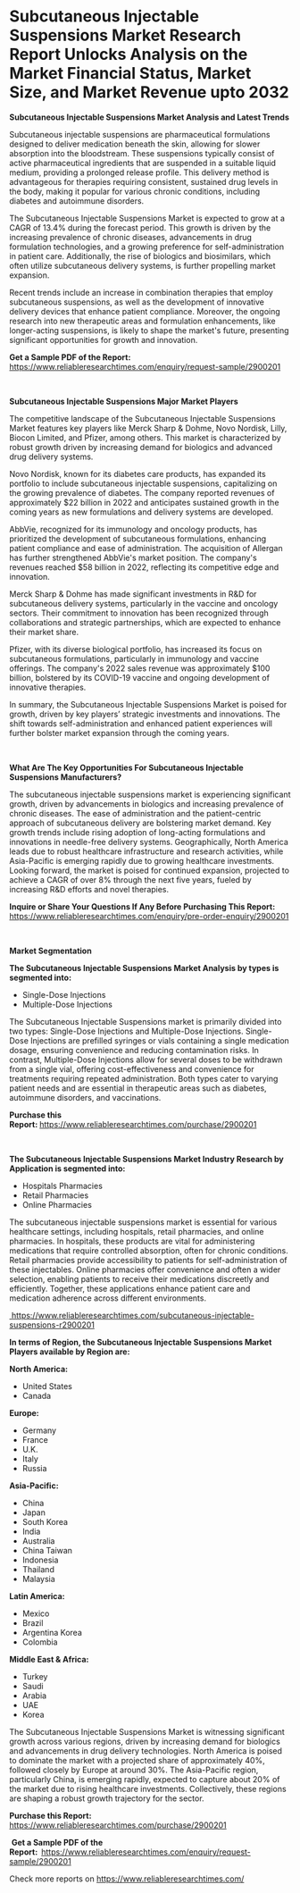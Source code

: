 <p><h1>Subcutaneous Injectable Suspensions Market Research Report Unlocks Analysis on the Market Financial Status, Market Size, and Market Revenue upto 2032</h1></p><p><strong>Subcutaneous Injectable Suspensions Market Analysis and Latest Trends</strong></p>
<p><p>Subcutaneous injectable suspensions are pharmaceutical formulations designed to deliver medication beneath the skin, allowing for slower absorption into the bloodstream. These suspensions typically consist of active pharmaceutical ingredients that are suspended in a suitable liquid medium, providing a prolonged release profile. This delivery method is advantageous for therapies requiring consistent, sustained drug levels in the body, making it popular for various chronic conditions, including diabetes and autoimmune disorders.</p><p>The Subcutaneous Injectable Suspensions Market is expected to grow at a CAGR of 13.4% during the forecast period. This growth is driven by the increasing prevalence of chronic diseases, advancements in drug formulation technologies, and a growing preference for self-administration in patient care. Additionally, the rise of biologics and biosimilars, which often utilize subcutaneous delivery systems, is further propelling market expansion.</p><p>Recent trends include an increase in combination therapies that employ subcutaneous suspensions, as well as the development of innovative delivery devices that enhance patient compliance. Moreover, the ongoing research into new therapeutic areas and formulation enhancements, like longer-acting suspensions, is likely to shape the market's future, presenting significant opportunities for growth and innovation.</p></p>
<p><strong>Get a Sample PDF of the Report:&nbsp;</strong> <a href="https://www.reliableresearchtimes.com/enquiry/request-sample/2900201?utm_campaign=2642&utm_medium=2&utm_source=Github&utm_content=ia&utm_term=16032025&utm_id=subcutaneous-injectable-suspensions">https://www.reliableresearchtimes.com/enquiry/request-sample/2900201</a></p>
<p>&nbsp;</p>
<p><strong>Subcutaneous Injectable Suspensions Major Market Players</strong></p>
<p><p>The competitive landscape of the Subcutaneous Injectable Suspensions Market features key players like Merck Sharp & Dohme, Novo Nordisk, Lilly, Biocon Limited, and Pfizer, among others. This market is characterized by robust growth driven by increasing demand for biologics and advanced drug delivery systems. </p><p>Novo Nordisk, known for its diabetes care products, has expanded its portfolio to include subcutaneous injectable suspensions, capitalizing on the growing prevalence of diabetes. The company reported revenues of approximately $22 billion in 2022 and anticipates sustained growth in the coming years as new formulations and delivery systems are developed.</p><p>AbbVie, recognized for its immunology and oncology products, has prioritized the development of subcutaneous formulations, enhancing patient compliance and ease of administration. The acquisition of Allergan has further strengthened AbbVie's market position. The company's revenues reached $58 billion in 2022, reflecting its competitive edge and innovation.</p><p>Merck Sharp & Dohme has made significant investments in R&D for subcutaneous delivery systems, particularly in the vaccine and oncology sectors. Their commitment to innovation has been recognized through collaborations and strategic partnerships, which are expected to enhance their market share.</p><p>Pfizer, with its diverse biological portfolio, has increased its focus on subcutaneous formulations, particularly in immunology and vaccine offerings. The company's 2022 sales revenue was approximately $100 billion, bolstered by its COVID-19 vaccine and ongoing development of innovative therapies.</p><p>In summary, the Subcutaneous Injectable Suspensions Market is poised for growth, driven by key players’ strategic investments and innovations. The shift towards self-administration and enhanced patient experiences will further bolster market expansion through the coming years.</p></p>
<p>&nbsp;</p>
<p><strong>What Are The Key Opportunities For Subcutaneous Injectable Suspensions Manufacturers?</strong></p>
<p><p>The subcutaneous injectable suspensions market is experiencing significant growth, driven by advancements in biologics and increasing prevalence of chronic diseases. The ease of administration and the patient-centric approach of subcutaneous delivery are bolstering market demand. Key growth trends include rising adoption of long-acting formulations and innovations in needle-free delivery systems. Geographically, North America leads due to robust healthcare infrastructure and research activities, while Asia-Pacific is emerging rapidly due to growing healthcare investments. Looking forward, the market is poised for continued expansion, projected to achieve a CAGR of over 8% through the next five years, fueled by increasing R&D efforts and novel therapies.</p></p>
<p><strong>Inquire or Share Your Questions If Any Before Purchasing This Report:</strong> <a href="https://www.reliableresearchtimes.com/enquiry/pre-order-enquiry/2900201?utm_campaign=2642&utm_medium=2&utm_source=Github&utm_content=ia&utm_term=16032025&utm_id=subcutaneous-injectable-suspensions">https://www.reliableresearchtimes.com/enquiry/pre-order-enquiry/2900201</a></p>
<p>&nbsp;</p>
<p><strong>Market Segmentation</strong></p>
<p><strong>The Subcutaneous Injectable Suspensions Market Analysis by types is segmented into:</strong></p>
<p><ul><li>Single-Dose Injections</li><li>Multiple-Dose Injections</li></ul></p>
<p><p>The Subcutaneous Injectable Suspensions market is primarily divided into two types: Single-Dose Injections and Multiple-Dose Injections. Single-Dose Injections are prefilled syringes or vials containing a single medication dosage, ensuring convenience and reducing contamination risks. In contrast, Multiple-Dose Injections allow for several doses to be withdrawn from a single vial, offering cost-effectiveness and convenience for treatments requiring repeated administration. Both types cater to varying patient needs and are essential in therapeutic areas such as diabetes, autoimmune disorders, and vaccinations.</p></p>
<p><strong>Purchase this Report:&nbsp;</strong><a href="https://www.reliableresearchtimes.com/purchase/2900201?utm_campaign=2642&utm_medium=2&utm_source=Github&utm_content=ia&utm_term=16032025&utm_id=subcutaneous-injectable-suspensions">https://www.reliableresearchtimes.com/purchase/2900201</a></p>
<p>&nbsp;</p>
<p><strong>The Subcutaneous Injectable Suspensions Market Industry Research by Application is segmented into:</strong></p>
<p><ul><li>Hospitals Pharmacies</li><li>Retail Pharmacies</li><li>Online Pharmacies</li></ul></p>
<p><p>The subcutaneous injectable suspensions market is essential for various healthcare settings, including hospitals, retail pharmacies, and online pharmacies. In hospitals, these products are vital for administering medications that require controlled absorption, often for chronic conditions. Retail pharmacies provide accessibility to patients for self-administration of these injectables. Online pharmacies offer convenience and often a wider selection, enabling patients to receive their medications discreetly and efficiently. Together, these applications enhance patient care and medication adherence across different environments.</p></p>
<p><a href="https://www.reliableresearchtimes.com/subcutaneous-injectable-suspensions-r2900201?utm_campaign=2642&utm_medium=2&utm_source=Github&utm_content=ia&utm_term=16032025&utm_id=subcutaneous-injectable-suspensions">&nbsp;https://www.reliableresearchtimes.com/subcutaneous-injectable-suspensions-r2900201</a></p>
<p><strong>In terms of Region, the Subcutaneous Injectable Suspensions Market Players available by Region are:</strong></p>
<p>
    <p> <strong> North America: </strong>
        <ul>
            <li>United States</li>
            <li>Canada</li>
        </ul>
        </p> 
    <p> <strong> Europe: </strong>
        <ul>
            <li>Germany</li>
            <li>France</li>
            <li>U.K.</li>
            <li>Italy</li>
            <li>Russia</li>
        </ul>
        </p> 
    <p> <strong> Asia-Pacific: </strong>
        <ul>
            <li>China</li>
            <li>Japan</li>
            <li>South Korea</li>
            <li>India</li>
            <li>Australia</li>
            <li>China Taiwan</li>
            <li>Indonesia</li>
            <li>Thailand</li>
            <li>Malaysia</li>
        </ul>
        </p> 
    <p> <strong> Latin America: </strong>
        <ul>
            <li>Mexico</li>
            <li>Brazil</li>
            <li>Argentina Korea</li>
            <li>Colombia</li>
        </ul>
        </p> 
    <p> <strong> Middle East & Africa: </strong>
        <ul>
            <li>Turkey</li>
            <li>Saudi</li>
            <li>Arabia</li>
            <li>UAE</li>
            <li>Korea</li>
        </ul>
    </p>
    </p>
<p><p>The Subcutaneous Injectable Suspensions Market is witnessing significant growth across various regions, driven by increasing demand for biologics and advancements in drug delivery technologies. North America is poised to dominate the market with a projected share of approximately 40%, followed closely by Europe at around 30%. The Asia-Pacific region, particularly China, is emerging rapidly, expected to capture about 20% of the market due to rising healthcare investments. Collectively, these regions are shaping a robust growth trajectory for the sector.</p></p>
<p><strong>Purchase this Report: </strong><a href="https://www.reliableresearchtimes.com/purchase/2900201?utm_campaign=2642&utm_medium=2&utm_source=Github&utm_content=ia&utm_term=16032025&utm_id=subcutaneous-injectable-suspensions">https://www.reliableresearchtimes.com/purchase/2900201</a></p>
<p>&nbsp;<strong>Get a Sample PDF of the Report:&nbsp;&nbsp;</strong><a href="https://www.reliableresearchtimes.com/enquiry/request-sample/2900201?utm_campaign=2642&utm_medium=2&utm_source=Github&utm_content=ia&utm_term=16032025&utm_id=subcutaneous-injectable-suspensions">https://www.reliableresearchtimes.com/enquiry/request-sample/2900201</a></p>
<p><strong></strong></p>
<p>Check more reports on <a href="https://www.reliableresearchtimes.com/?utm_campaign=2642&utm_medium=2&utm_source=Github&utm_content=ia&utm_term=16032025&utm_id=subcutaneous-injectable-suspensions">https://www.reliableresearchtimes.com/</a></p>